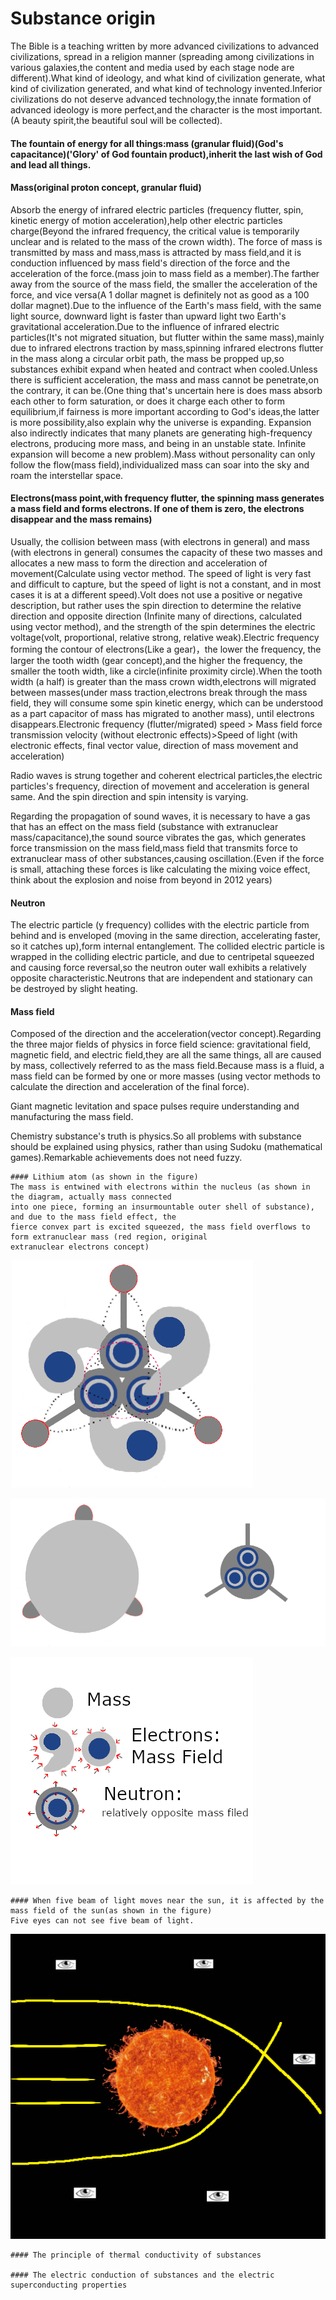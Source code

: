 # Substance origin

   The Bible is a teaching written by more advanced civilizations to advanced civilizations,
   spread in a religion manner (spreading among civilizations in various galaxies,the content 
   and media used by each stage node are different).What kind of ideology, and what kind of civilization generate,
   what kind of civilization generated, and what kind of technology invented.Inferior civilizations 
   do not deserve advanced technology,the innate formation of advanced ideology is more perfect,and the character 
   is the most important.(A beauty spirit,the beautiful soul will be collected).

   #### The fountain of energy for all things:mass (granular fluid)(God's capacitance)('Glory' of God fountain product),inherit the last wish of God and lead all things.

   #### Mass(original proton concept, granular fluid)
   Absorb the energy of infrared electric particles (frequency flutter, spin, kinetic energy
   of motion acceleration),help other electric particles charge(Beyond the infrared frequency, 
   the critical value is temporarily unclear and is related to the mass of the crown width).
   The force of mass is transmitted by mass and mass,mass is attracted by mass field,and it is 
   conduction influenced by mass field's direction of the force and the acceleration of the 
   force.(mass join to mass field as a member).The farther away from the source of the mass field,
   the smaller the acceleration of the force, and vice versa(A 1 dollar magnet is definitely not as 
   good as a 100 dollar magnet).Due to the influence of the Earth's mass field, with the same light source,
   downward light is faster than upward light two Earth's gravitational acceleration.Due to the influence of 
   infrared electric particles(It's not migrated situation, but flutter within the same mass),mainly due to
   infrared electrons traction by mass,spinning infrared electrons flutter in the mass along a circular orbit path,
   the mass be propped up,so substances exhibit expand when heated and contract when cooled.Unless there is sufficient 
   acceleration, the mass and mass cannot be penetrate,on the contrary, it can be.(One thing that's uncertain here is 
   does mass absorb each other to form saturation, or does it charge each other to form equilibrium,if fairness is more
   important according to God's ideas,the latter is more possibility,also explain why the universe is expanding.
   Expansion also indirectly indicates that many planets are generating high-frequency electrons, producing more mass,
   and being in an unstable state. Infinite expansion will become a new problem).Mass without personality can only 
   follow the flow(mass field),individualized mass can soar into the sky and roam the interstellar space.

   #### Electrons(mass point,with frequency flutter, the spinning mass generates a mass field and forms electrons. If one of them is zero, the electrons disappear and the mass remains)
   Usually, the collision between mass (with electrons in general) and mass (with electrons in general) consumes 
   the capacity of these two masses and allocates a new mass to form the direction and acceleration of 
   movement(Calculate using vector method. The speed of light is very fast and difficult to capture, but 
   the speed of light is not a constant, and in most cases it is at a different speed).Volt does not use a 
   positive or negative description, but rather uses the spin direction to determine the relative direction and 
   opposite direction (Infinite many of directions, calculated using vector method), and the strength of the spin determines the 
   electric voltage(volt, proportional, relative strong, relative weak).Electric frequency forming the contour of 
   electrons(Like a gear)，the lower the frequency, the larger the tooth width (gear concept),and the higher the frequency, 
   the smaller the tooth width, like a circle(infinite proximity circle).When the tooth width (a half) is greater than the mass
   crown width,electrons will migrated between masses(under mass traction,electrons break through the mass field, they will 
   consume some spin kinetic energy, which can be understood as a part capacitor of mass has migrated to another mass),
   until electrons disappears.Electronic frequency (flutter/migrated) speed > Mass field force transmission velocity (without electronic effects)>Speed of 
   light (with electronic effects, final vector value, direction of mass movement and acceleration)

   Radio waves is strung together and coherent electrical particles,the electric particles's frequency,
   direction of movement and acceleration is general same. And the spin direction and spin intensity is varying.

   Regarding the propagation of sound waves, it is necessary to have a gas that has an effect on the 
   mass field (substance with extranuclear mass/capacitance),the sound source vibrates the gas, which generates 
   force transmission on the mass field,mass field that transmits force to extranuclear mass of other substances,causing 
   oscillation.(Even if the force is small, attaching these forces is like calculating the mixing voice effect,
   think about the explosion and noise from beyond in 2012 years)

   #### Neutron
The electric particle (y frequency) collides with the electric particle from behind and is enveloped 
(moving in the same direction, accelerating faster, so it catches up),form internal entanglement. The collided 
electric particle is wrapped in the colliding electric particle, and due to centripetal squeezed and causing 
force reversal,so the neutron outer wall exhibits a relatively opposite characteristic.Neutrons that are independent
 and stationary can be destroyed by slight heating.

   #### Mass field
   Composed of the direction and the acceleration(vector concept).Regarding the three major fields of physics 
   in force field science: gravitational field, magnetic field, and electric field,they are all the same things, 
   all are caused by mass, collectively referred to as the mass field.Because mass is a fluid, a mass field can 
   be formed by one or more masses (using vector methods to calculate the direction and acceleration of the final force).

   Giant magnetic levitation and space pulses require understanding and manufacturing the mass field.

   Chemistry substance's truth is physics.So all problems with substance should be explained using 
   physics, rather than using Sudoku (mathematical games).Remarkable achievements does not need fuzzy.

    #### Lithium atom (as shown in the figure)
    The mass is entwined with electrons within the nucleus (as shown in the diagram, actually mass connected 
    into one piece, forming an insurmountable outer shell of substance), and due to the mass field effect, the 
    fierce convex part is excited squeezed, the mass field overflows to form extranuclear mass (red region, original 
    extranuclear electrons concept)

![Image text](https://github.com/suzhengquan/material_origin_en/blob/main/Lithium.png?raw=true)

![Image text](https://github.com/suzhengquan/material_origin_en/blob/main/Lithium_.png?raw=true)

![Image text](https://github.com/suzhengquan/material_origin_en/blob/main/MassAndMassField.png?raw=true)

    #### When five beam of light moves near the sun, it is affected by the mass field of the sun(as shown in the figure)
    Five eyes can not see five beam of light.

![Image text](https://github.com/suzhengquan/material_origin_en/blob/main/sun.png?raw=true)

    #### The principle of thermal conductivity of substances
    
    #### The electric conduction of substances and the electric superconducting properties

